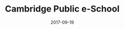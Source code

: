 ---
layout: site
title: "Cambridge Public e-School"
date: 2017-09-19
categories: [community]
version: 1.6.4
major: 1
minor: 6
patch: 4
slug: cambridge-public-eschool
link: http://cambridgeinstitutions.edu.in/
permalink: /sites/:slug
---